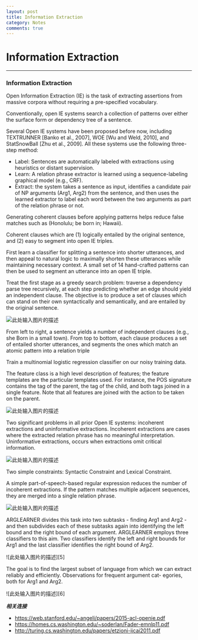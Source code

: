 ```yaml
---
layout: post
title: Information Extraction
category: Notes
comments: true
---
```


# Information Extraction

------

### Information Extraction


Open Information Extraction (IE) is the task of extracting assertions from massive corpora without requiring a pre-specified vocabulary.

Conventionally, open IE systems search a collection of patterns over either the surface form or dependency tree of a sentence.

Several Open IE systems have been proposed before now, including TEXTRUNNER [Banko et al., 2007], WOE [Wu and Weld, 2010], and StatSnowBall [Zhu et al., 2009]. All these systems use the following three-step method:

 - Label: Sentences are automatically labeled with extractions using heuristics or distant supervision.
 - Learn: A relation phrase extractor is learned using a sequence-labeling graphical model (e.g., CRF).
 - Extract: the system takes a sentence as input, identifies a candidate pair of NP arguments (Arg1, Arg2) from the sentence, and then uses the learned extractor to label each word between the two arguments as part of the relation phrase or not.

Generating coherent clauses before applying patterns helps reduce false matches such as (Honolulu; be born in; Hawaii).

Coherent clauses which are (1) logically entailed by the original sentence, and (2) easy to segment into open IE triples.

First learn a classifier for splitting a sentence into shorter utterances, and then appeal to natural logic to maximally shorten these utterances while maintaining necessary context. A small set of 14 hand-crafted patterns can then be used to segment an utterance into an open IE triple.

Treat the first stage as a greedy search problem: traverse a dependency parse tree recursively, at each step predicting whether an edge should yield an independent clause. The objective is to produce a set of clauses which can stand on their own syntactically and semantically, and are entailed by the original sentence.

![此处输入图片的描述][1]

From left to right, a sentence yields a number of independent clauses (e.g., she Born in a small town). From top to bottom, each clause produces a set of entailed shorter utterances, and segments the ones which match an atomic pattern into a relation triple

Train a multinomial logistic regression classifier on our noisy training data.

The feature class is a high level description of features; the feature templates are the particular templates used. For instance, the POS signature contains the tag of the parent, the tag of the child, and both tags joined in a single feature. Note that all features are joined with the action to be taken on the parent.

![此处输入图片的描述][2]

Two significant problems in all prior Open IE systems: incoherent extractions and uninformative extractions. Incoherent extractions are cases where the extracted relation phrase has no meaningful interpretation. Uninformative extractions, occurs when extractions omit critical information.

![此处输入图片的描述][3]

Two simple constraints: Syntactic Constraint and Lexical Constraint.

A simple part-of-speech-based regular expression reduces the number of incoherent extractions. If the pattern matches multiple adjacent sequences, they are merged into a single relation phrase.

![此处输入图片的描述][4]

ARGLEARNER divides this task into two subtasks - finding Arg1 and Arg2 - and then subdivides each of these subtasks again into identifying the left bound and the right bound of each argument. ARGLEARNER employs three classifiers to this aim. Two classifiers identify the left and right bounds for Arg1 and the last classifier identifies the right bound of Arg2.

![此处输入图片的描述][5]

The goal is to find the largest subset of language from which we can extract reliably and efficiently. Observations for frequent argument cat- egories, both for Arg1 and Arg2.

![此处输入图片的描述][6]


***相关连接***

 - https://web.stanford.edu/~angeli/papers/2015-acl-openie.pdf
 - https://homes.cs.washington.edu/~soderlan/Fader-emnlp11.pdf
 - http://turing.cs.washington.edu/papers/etzioni-ijcai2011.pdf

  [1]: https://raw.githubusercontent.com/qiangsiwei/blog/gh-pages/_figures/2016-05-25-information_extraction/2016-05-25-information_extraction_1.png
  [2]: https://raw.githubusercontent.com/qiangsiwei/blog/gh-pages/_figures/2016-05-25-information_extraction/2016-05-25-information_extraction_2.png
  [3]: https://raw.githubusercontent.com/qiangsiwei/blog/gh-pages/_figures/2016-05-25-information_extraction/2016-05-25-information_extraction_3.png
  [4]: https://raw.githubusercontent.com/qiangsiwei/blog/gh-pages/_figures/2016-05-25-information_extraction/2016-05-25-information_extraction_4.png
  [4]: https://raw.githubusercontent.com/qiangsiwei/blog/gh-pages/_figures/2016-05-25-information_extraction/2016-05-25-information_extraction_5.png
  [4]: https://raw.githubusercontent.com/qiangsiwei/blog/gh-pages/_figures/2016-05-25-information_extraction/2016-05-25-information_extraction_6.png
